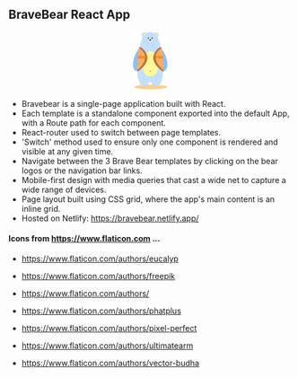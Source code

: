 ## BraveBear React App
<p align="center">

<img src="https://github.com/soundwanders/bravebear/blob/main/public/smallBlueBear.png?raw=true" alt="Brave Blue Bear"/>

</p>


- Bravebear is a single-page application built with React.
- Each template is a standalone component exported into the default App, with a Route path for each component.
- React-router used to switch between page templates.
- 'Switch' method used to ensure only one component is rendered and visible at any given time.
- Navigate between the 3 Brave Bear templates by clicking on the bear logos or the navigation bar links.
- Mobile-first design with media queries that cast a wide net to capture a wide range of devices.
- Page layout built using CSS grid, where the app's main content is an inline grid.
- Hosted on Netlify: https://bravebear.netlify.app/


#### Icons from https://www.flaticon.com ...
- https://www.flaticon.com/authors/eucalyp

- https://www.flaticon.com/authors/freepik

- https://www.flaticon.com/authors/

- https://www.flaticon.com/authors/phatplus

- https://www.flaticon.com/authors/pixel-perfect

- https://www.flaticon.com/authors/ultimatearm

- https://www.flaticon.com/authors/vector-budha
